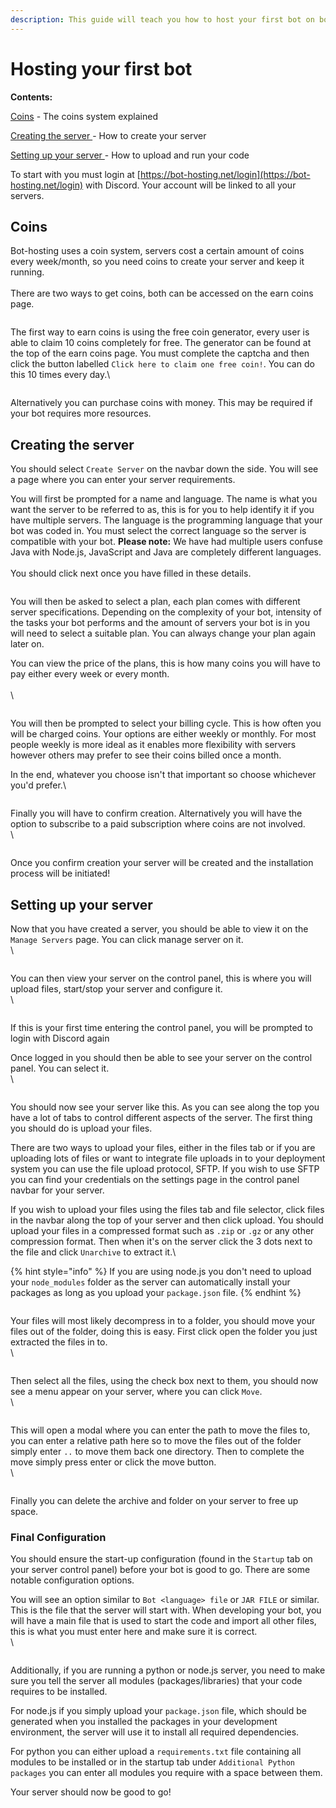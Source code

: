 ```yaml
---
description: This guide will teach you how to host your first bot on bot-hosting.net
---
```


# Hosting your first bot

**Contents:**

[Coins](https://wiki.bot-hosting.net/guides/hosting-your-first-bot#coins) - The coins system explained

[Creating the server ](https://wiki.bot-hosting.net/guides/hosting-your-first-bot#creating-the-server)- How to create your server

[Setting up your server ](https://wiki.bot-hosting.net/guides/hosting-your-first-bot#setting-up-your-server)- How to upload and run your code

To start with you must login at [https://bot-hosting.net/login](https://bot-hosting.net/login) with Discord. Your account will be linked to all your servers.

## Coins <a href="#coins" id="coins"></a>

Bot-hosting uses a coin system, servers cost a certain amount of coins every week/month, so you need coins to create your server and keep it running.\
\
There are two ways to get coins, both can be accessed on the earn coins page.

<figure><img src="../.gitbook/assets/hosting1.png" alt=""><figcaption></figcaption></figure>

The first way to earn coins is using the free coin generator, every user is able to claim 10 coins completely for free. The generator can be found at the top of the earn coins page. You must complete the captcha and then click the button labelled `Click here to claim one free coin!`. You can do this 10 times every day.\


<figure><img src="../.gitbook/assets/hosting2.png" alt=""><figcaption></figcaption></figure>

Alternatively you can purchase coins with money. This may be required if your bot requires more resources.



## Creating the server <a href="#creating-the-server" id="creating-the-server"></a>

You should select `Create Server` on the navbar down the side. You will see a page where you can enter your server requirements.

You will first be prompted for a name and language. The name is what you want the server to be referred to as, this is for you to help identify it if you have multiple servers. The language is the programming language that your bot was coded in. You must select the correct language so the server is compatible with your bot. **Please note:** We have had multiple users confuse Java with Node.js, JavaScript and Java are completely different languages.\
\
You should click next once you have filled in these details.

<figure><img src="../.gitbook/assets/hosting3.png" alt=""><figcaption></figcaption></figure>

You will then be asked to select a plan, each plan comes with different server specifications. Depending on the complexity of your bot, intensity of the tasks your bot performs and the amount of servers your bot is in you will need to select a suitable plan. You can always change your plan again later on.

You can view the price of the plans, this is how many coins you will have to pay either every week or every month.\
\
\


<figure><img src="../.gitbook/assets/hosting4.png" alt=""><figcaption></figcaption></figure>

You will then be prompted to select your billing cycle. This is how often you will be charged coins. Your options are either weekly or monthly. For most people weekly is more ideal as it enables more flexibility with servers however others may prefer to see their coins billed once a month.

In the end, whatever you choose isn't that important so choose whichever you'd prefer.\


<figure><img src="../.gitbook/assets/hosting5.png" alt=""><figcaption></figcaption></figure>

Finally you will have to confirm creation. Alternatively you will have the option to subscribe to a paid subscription where coins are not involved.\
\


<figure><img src="../.gitbook/assets/hosting6.png" alt=""><figcaption></figcaption></figure>

Once you confirm creation your server will be created and the installation process will be initiated!

## Setting up your server <a href="#setting-up-your-server" id="setting-up-your-server"></a>

Now that you have created a server, you should be able to view it on the `Manage Servers` page. You can click manage server on it.\
\


<figure><img src="../.gitbook/assets/hosting7.png" alt=""><figcaption></figcaption></figure>

You can then view your server on the control panel, this is where you will upload files, start/stop your server and configure it.\
\


<figure><img src="../.gitbook/assets/hosting8.png" alt=""><figcaption></figcaption></figure>

If this is your first time entering the control panel, you will be prompted to login with Discord again

Once logged in you should then be able to see your server on the control panel. You can select it.\
\


<figure><img src="../.gitbook/assets/hosting9.png" alt=""><figcaption></figcaption></figure>

You should now see your server like this. As you can see along the top you have a lot of tabs to control different aspects of the server. The first thing you should do is upload your files.

There are two ways to upload your files, either in the files tab or if you are uploading lots of files or want to integrate file uploads in to your deployment system you can use the file upload protocol, SFTP. If you wish to use SFTP you can find your credentials on the settings page in the control panel navbar for your server.

If you wish to upload your files using the files tab and file selector, click files in the navbar along the top of your server and then click upload. You should upload your files in a compressed format such as `.zip` or `.gz` or any other compression format. Then when it's on the server click the 3 dots next to the file and click `Unarchive` to extract it.\


{% hint style="info" %}
If you are using node.js you don't need to upload your `node_modules` folder as the server can automatically install your packages as long as you upload your `package.json` file.
{% endhint %}

<figure><img src="../.gitbook/assets/hosting10.png" alt=""><figcaption></figcaption></figure>

Your files will most likely decompress in to a folder, you should move your files out of the folder, doing this is easy. First click open the folder you just extracted the files in to.\
\


<figure><img src="../.gitbook/assets/hosting11.png" alt=""><figcaption></figcaption></figure>

Then select all the files, using the check box next to them, you should now see a menu appear on your server, where you can click `Move`.\
\


<figure><img src="../.gitbook/assets/hosting12.png" alt=""><figcaption></figcaption></figure>

This will open a modal where you can enter the path to move the files to, you can enter a relative path here so to move the files out of the folder simply enter `..` to move them back one directory. Then to complete the move simply press enter or click the move button.\
\


<figure><img src="../.gitbook/assets/hosting14.png" alt=""><figcaption></figcaption></figure>

Finally you can delete the archive and folder on your server to free up space.

### **Final Configuration**

You should ensure the start-up configuration (found in the `Startup` tab on your server control panel) before your bot is good to go. There are some notable configuration options.

You will see an option similar to `Bot <language> file` or `JAR FILE` or similar. This is the file that the server will start with. When developing your bot, you will have a main file that is used to start the code and import all other files, this is what you must enter here and make sure it is correct.\
\


<figure><img src="../.gitbook/assets/hosting15.png" alt=""><figcaption></figcaption></figure>

Additionally, if you are running a python or node.js server, you need to make sure you tell the server all modules (packages/libraries) that your code requires to be installed.

For node.js if you simply upload your `package.json` file, which should be generated when you installed the packages in your development environment, the server will use it to install all required dependencies.

For python you can either upload a `requirements.txt` file containing all modules to be installed or in the startup tab under `Additional Python packages` you can enter all modules you require with a space between them.

Your server should now be good to go!
